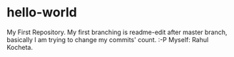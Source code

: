 # hello-world
My First Repository.
My first branching is readme-edit after master branch, basically I am trying to change my commits' count. :-P
Myself: Rahul Kocheta.
